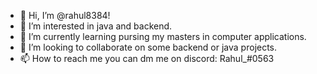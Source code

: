 - 👋 Hi, I’m @rahul8384!
- 👀 I’m interested in java and backend.
- 🌱 I’m currently learning pursing my masters in computer applications.
- 💞️ I’m looking to collaborate on some backend or java projects.
- 📫 How to reach me you can dm me on discord: Rahul_#0563

<!---
rahul8384/rahul8384 is a ✨ special ✨ repository because its `README.md` (this file) appears on your GitHub profile.
You can click the Preview link to take a look at your changes.
--->

